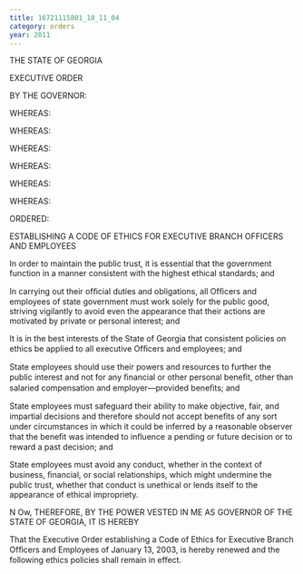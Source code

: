```yaml
---
title: 16721115801_10_11_04
category: orders
year: 2011
---
```

 

THE STATE OF GEORGIA

EXECUTIVE ORDER

BY THE GOVERNOR:

WHEREAS:

WHEREAS:

WHEREAS:

WHEREAS:

WHEREAS:

WHEREAS:

ORDERED:

ESTABLISHING A CODE OF ETHICS
FOR EXECUTIVE BRANCH OFFICERS AND EMPLOYEES

In order to maintain the public trust, it is essential that the government function
in a manner consistent with the highest ethical standards; and

In carrying out their ofﬁcial duties and obligations, all Ofﬁcers and employees of
state government must work solely for the public good, striving vigilantly to avoid
even the appearance that their actions are motivated by private or personal
interest; and

It is in the best interests of the State of Georgia that consistent policies on ethics
be applied to all executive Ofﬁcers and employees; and

State employees should use their powers and resources to further the public
interest and not for any ﬁnancial or other personal beneﬁt, other than salaried
compensation and employer—provided beneﬁts; and

State employees must safeguard their ability to make objective, fair, and
impartial decisions and therefore should not accept beneﬁts of any sort under
circumstances in which it could be inferred by a reasonable observer that the
beneﬁt was intended to inﬂuence a pending or future decision or to reward a past
decision; and

State employees must avoid any conduct, whether in the context of business,
ﬁnancial, or social relationships, which might undermine the public trust,
whether that conduct is unethical or lends itself to the appearance of ethical
impropriety.

N Ow, THEREFORE, BY THE POWER VESTED IN ME AS GOVERNOR OF THE
STATE OF GEORGIA, IT IS HEREBY

That the Executive Order establishing a Code of Ethics for Executive Branch
Ofﬁcers and Employees of January 13, 2003, is hereby renewed and the following
ethics policies shall remain in effect.

